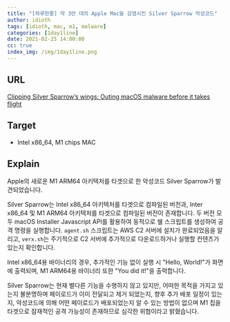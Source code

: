 ```yaml
---
title: "[하루한줄] 약 3만 대의 Apple Mac을 감염시킨 Silver Sparrow 악성코드"
author: idioth
tags: [idioth, mac, m1, malware]
categories: [1day1line]
date: 2021-02-25 14:00:00
cc: true
index_img: /img/1day1line.png
---
```


## URL 

[Clipping Silver Sparrow’s wings: Outing macOS malware before it takes flight](https://redcanary.com/blog/clipping-silver-sparrows-wings/)



## Target

- Intel x86_64, M1 chips MAC

## Explain

Apple의 새로운 M1 ARM64 아키텍처를 타겟으로 한 악성코드 Silver Sparrow가 발견되었습니다.

Silver Sparrow는 Intel x86_64 아키텍처를 타겟으로 컴파일된 버전과, Inter x86_64 및 M1 ARM64 아키텍처를 타겟으로 컴파일된 버전이 존재합니다. 두 버전 모두 macOS Installer Javascript API를 활용하여 동적으로 쉘 스크립트를 생성하여 공격 명령을 실행합니다. `agent.sh` 스크립트는 AWS C2 서버에 설치가 완료되었음을 알리고, `verx.sh`는 주기적으로 C2 서버에 추가적으로 다운로드하거나 실행할 컨텐츠가 있는지 확인합니다.

Intel x86_64용 바이너리의 경우, 추가적인 기능 없이 실행 시 "Hello, World!"가 화면에 출력되며, M1 ARM64용 바이너리 또한 "You did it!"을 출력합니다.

Silver Sparrow는 현재 별다른 기능을 수행하지 않고 있지만, 어떠한 목적을 가지고 있는지 불분명하며 페이로드가 이미 전달되고 제거 되었는지, 향후 추가 배포 일정이 있는지, 악성코드에 의해 어떤 페이로드가 배포되었는지 알 수 있는 방법이 없으며 M1 칩을 타겟으로 잠재적인 공격 가능성이 존재하므로 심각한 위협이라고 밝혔습니다.

